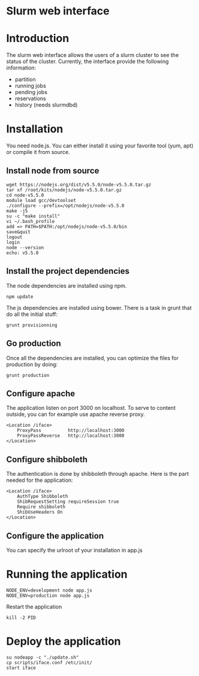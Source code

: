 Slurm web interface
===================

Introduction
===============
The slurm web interface allows the users of a slurm cluster to see the status of the cluster.
Currently, the interface provide the following information:
- partition
- running jobs
- pending jobs
- reservations
- history (needs slurmdbd)

Installation
============
You need node.js. You can either install it using your favorite tool (yum, apt) or compile it from source.

Install node from source
------------------------
	wget https://nodejs.org/dist/v5.5.0/node-v5.5.0.tar.gz
	tar xf /root/kits/nodejs/node-v5.5.0.tar.gz
	cd node-v5.5.0
	module load gcc/devtoolset
	./configure --prefix=/opt/nodejs/node-v5.5.0
	make -j5
	su -c "make install"
	vi ~/.bash_profile
	add => PATH=$PATH:/opt/nodejs/node-v5.5.0/bin
	save&quit
	logout
	login
	node --version
	echo: v5.5.0
	
Install the project dependencies
--------------------------------
The node dependencies are installed using npm.
	
	npm update

The js dependencies are installed using bower. There is a task in grunt that do all the initial stuff:
	
	grunt provisionning

Go production
-------------
Once all the dependencies are installed, you can optimize the files for production by doing:
	
	grunt production

Configure apache
----------------
The application listen on port 3000 on localhost. To serve to content outside, you can for example use apache reverse proxy.
	
	<Location /iface>
 		ProxyPass          http://localhost:3000
 		ProxyPassReverse   http://localhost:3000
	</Location>

Configure shibboleth
--------------------
The authentication is done by shibboleth through apache. Here is the part needed for the application:
    
	<Location /iface>
		AuthType Shibboleth
		ShibRequestSetting requireSession true
		Require shibboleth
		ShibUseHeaders On
	</Location>

Configure the application
-------------------------
You can specify the urlroot of your installation in app.js

Running the application
=======================


	NODE_ENV=development node app.js
 	NODE_ENV=production node app.js

Restart the application

	kill -2 PID

Deploy the application
======================

	su nodeapp -c "./update.sh"
	cp scripts/iface.conf /etc/init/
	start iface
